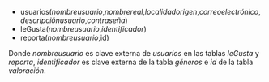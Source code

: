 - usuarios(_nombreusuario_,_nombrereal_,_localidadorigen_,_correoelectrónico_,_descripciónusuario_,_contraseña_)
- leGusta(_nombreusuario_,_identificador_)
- reporta(_nombreusuario_,id)

Donde *nombreusuario* es clave externa de *usuarios* en las tablas *leGusta* y *reporta*, *identificador* es clave externa de la tabla *géneros*
e *id* de la tabla *valoración*.

